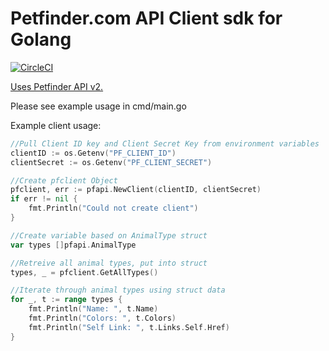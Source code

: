 # Petfinder.com API Client sdk for Golang

[![CircleCI](https://circleci.com/gh/petfinder-com/petfinder-go-sdk/tree/master.svg?style=shield)](https://circleci.com/gh/petfinder-com/petfinder-go-sdk/tree/master)

[Uses Petfinder API v2.](https://www.petfinder.com/developers/v2/docs/)

Please see example usage in cmd/main.go

Example client usage:
```go
//Pull Client ID key and Client Secret Key from environment variables
clientID := os.Getenv("PF_CLIENT_ID")
clientSecret := os.Getenv("PF_CLIENT_SECRET")

//Create pfclient Object
pfclient, err := pfapi.NewClient(clientID, clientSecret)
if err != nil {
    fmt.Println("Could not create client")
}

//Create variable based on AnimalType struct
var types []pfapi.AnimalType

//Retreive all animal types, put into struct
types, _ = pfclient.GetAllTypes()

//Iterate through animal types using struct data
for _, t := range types {
    fmt.Println("Name: ", t.Name)
    fmt.Println("Colors: ", t.Colors)
    fmt.Println("Self Link: ", t.Links.Self.Href)
}
```
